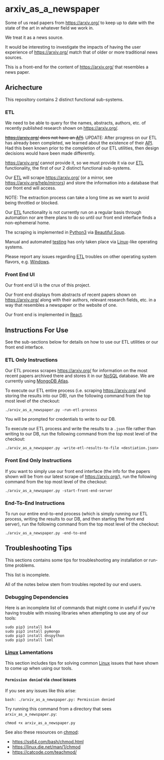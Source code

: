 # arxiv_as_a_newspaper

Some of us read papers from https://arxiv.org/ to keep up to date with the state of the art in whatever field we work in. 

We treat it as a news source. 

It would be interesting to investigate the impacts of having the user experience of https://arxiv.org/ match that of older or more traditional news sources. 

This is a front-end for the content of https://arxiv.org/ that resembles a news paper. 

## Arichecture

This repository contains 2 distinct functional sub-systems. 

### ETL

We need to be able to query for the names, abstracts, authors, etc. of recently published research shown on https://arxiv.org/.

~~https://arxiv.org/ does not have an [API](https://en.wikipedia.org/wiki/Representational_state_transfer).~~
UPDATE: After progress on our ETL has already been completed, we learned about the existence of their [API](https://arxiv.org/help/api). Had this been known prior to the completion of our ETL utilities, then design decisions would have been made differently. 

https://arxiv.org/ cannot provide it, so we must provide it via our [ETL](https://en.wikipedia.org/wiki/Extract,_transform,_load) functionality, the first of our 2 distinct functional sub-systems.

Our [ETL](https://en.wikipedia.org/wiki/Extract,_transform,_load) will scrape https://arxiv.org/ (or a mirror, see https://arxiv.org/help/mirrors) and store the information into a database that our front end will access. 

NOTE: The extraction process can take a long time as we want to avoid being throttled or blocked. 

Our [ETL](https://en.wikipedia.org/wiki/Extract,_transform,_load) functionality is not currently run on a regular basis through automation nor are there plans to do so until our front end interface finds a non-ephemeral home.

The scraping is implemented in [Python3](https://www.python.org/download/releases/3.0/) via [Beautiful Soup](https://en.wikipedia.org/wiki/Beautiful_Soup_(HTML_parser)).

Manual and automated [testing](https://en.wikipedia.org/wiki/Software_testing) has only taken place via [Linux](https://en.wikipedia.org/wiki/Linux)-like operating systems. 

Please report any issues regarding [ETL](https://en.wikipedia.org/wiki/Extract,_transform,_load) troubles on other operating system flavors, e.g. [Windows](https://en.wikipedia.org/wiki/Microsoft_Windows).

### Front End UI

Our front end UI is the crux of this project. 

Our front end displays from abstracts of recent papers shown on https://arxiv.org/ along with their authors, relevant research fields, etc. in a way that resembles a newspaper or the website of one.

Our front end is implemented in [React](https://reactjs.org/). 

## Instructions For Use

See the sub-sections below for details on how to use our ETL utilities or our front end interface. 

### ETL Only Instructions

Our ETL process scrapes https://arxiv.org/ for information on the most recent papers archived there and stores it in our [NoSQL](https://en.wikipedia.org/wiki/NoSQL) database. We are currently using  [MongoDB Atlas](https://www.mongodb.com/cloud/atlas). 

To execute our ETL entire process (i.e. scraping https://arxiv.org/ and storing the results into our DB), run the following command from the top most level of the checkout:

```
./arxiv_as_a_newspaper.py -run-etl-process
```

You will be prompted for credentials to write to our DB.

To execute our ETL process and write the results to a `.json` file rather than writing to our DB, run the following command from the top most level of the checkout:

```
./arxiv_as_a_newspaper.py -write-etl-results-to-file <destiation.json>
```

### Front End Only Instructions

If you want to simply use our front end interface (the info for the papers shown will be from our latest scrape of https://arxiv.org/), run the following command from the top most level of the checkout:

```
./arxiv_as_a_newspaper.py -start-front-end-server
```

### End-To-End Instructions

To run our entire end-to-end process (which is simply running our ETL process, writing the results to our DB, and then starting the front end server), run the following command from the top most level of the checkout:

```
./arxiv_as_a_newspaper.py -end-to-end
```

## Troubleshooting Tips

This sections contains some tips for troubleshooting any installation or run-time problems. 

This list is incomplete. 

All of the notes below stem from troubles repoted by our end users.

### Debugging Dependencies

Here is an incomplete list of commands that might come in useful if you're having trouble with missing libraries when attempting to use any of our tools:

```
sudo pip3 install bs4
sudo pip3 install pymongo
sudo pip3 install dnspython
sudo pip3 install lxml
```

### [Linux](https://en.wikipedia.org/wiki/Linux) Lamentations

This section includes tips for solving common [Linux](https://en.wikipedia.org/wiki/Linux) issues that have shown to come up when using our tools.

#### `Permission denied` via `chmod` issues

If you see any issues like this arise:

```
bash: ./arxiv_as_a_newspaper.py: Permission denied
```

Try running this command from a directory that sees `arxiv_as_a_newspaper.py`:

```
chmod +x arxiv_as_a_newspaper.py
```

See also these resources on [chmod](https://en.wikipedia.org/wiki/Chmod):
* https://ss64.com/bash/chmod.html
* https://linux.die.net/man/1/chmod
* https://catcode.com/teachmod/
